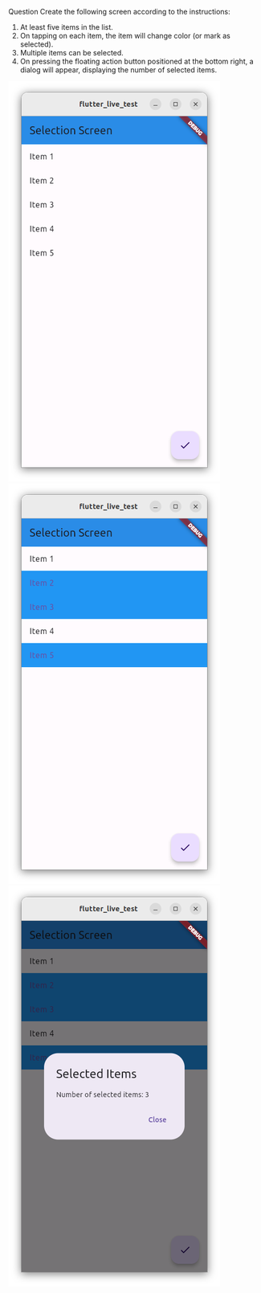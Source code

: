 Question
Create the following screen according to the instructions:
1. At least five items in the list.
2. On tapping on each item, the item will change color (or mark as selected).
3. Multiple items can be selected.
4. On pressing the floating action button positioned at the bottom right, a dialog will appear, displaying the number of selected items.

![Screenshot from 2024-02-14 09-20-26.png](Screenshot%20from%202024-02-14%2009-20-26.png)
![Screenshot from 2024-02-14 09-21-01.png](Screenshot%20from%202024-02-14%2009-21-01.png)
![Screenshot from 2024-02-14 09-20-48.png](Screenshot%20from%202024-02-14%2009-20-48.png)